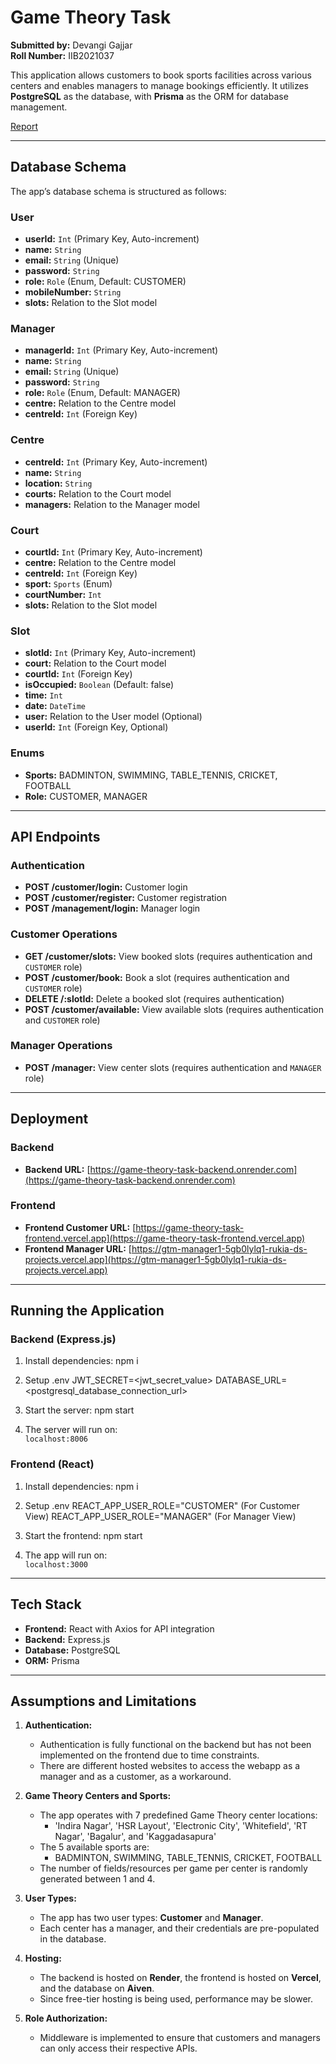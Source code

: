 # Game Theory Task

**Submitted by:** Devangi Gajjar  
**Roll Number:** IIB2021037

This application allows customers to book sports facilities across various centers and enables managers to manage bookings efficiently. It utilizes **PostgreSQL** as the database, with **Prisma** as the ORM for database management.

[Report](report.pdf)

---

## Database Schema

The app’s database schema is structured as follows:

### User

- **userId:** `Int` (Primary Key, Auto-increment)
- **name:** `String`
- **email:** `String` (Unique)
- **password:** `String`
- **role:** `Role` (Enum, Default: CUSTOMER)
- **mobileNumber:** `String`
- **slots:** Relation to the Slot model

### Manager

- **managerId:** `Int` (Primary Key, Auto-increment)
- **name:** `String`
- **email:** `String` (Unique)
- **password:** `String`
- **role:** `Role` (Enum, Default: MANAGER)
- **centre:** Relation to the Centre model
- **centreId:** `Int` (Foreign Key)

### Centre

- **centreId:** `Int` (Primary Key, Auto-increment)
- **name:** `String`
- **location:** `String`
- **courts:** Relation to the Court model
- **managers:** Relation to the Manager model

### Court

- **courtId:** `Int` (Primary Key, Auto-increment)
- **centre:** Relation to the Centre model
- **centreId:** `Int` (Foreign Key)
- **sport:** `Sports` (Enum)
- **courtNumber:** `Int`
- **slots:** Relation to the Slot model

### Slot

- **slotId:** `Int` (Primary Key, Auto-increment)
- **court:** Relation to the Court model
- **courtId:** `Int` (Foreign Key)
- **isOccupied:** `Boolean` (Default: false)
- **time:** `Int`
- **date:** `DateTime`
- **user:** Relation to the User model (Optional)
- **userId:** `Int` (Foreign Key, Optional)

### Enums

- **Sports:** BADMINTON, SWIMMING, TABLE_TENNIS, CRICKET, FOOTBALL
- **Role:** CUSTOMER, MANAGER

---

## API Endpoints

### Authentication

- **POST /customer/login:** Customer login
- **POST /customer/register:** Customer registration
- **POST /management/login:** Manager login

### Customer Operations

- **GET /customer/slots:** View booked slots (requires authentication and `CUSTOMER` role)
- **POST /customer/book:** Book a slot (requires authentication and `CUSTOMER` role)
- **DELETE /:slotId:** Delete a booked slot (requires authentication)
- **POST /customer/available:** View available slots (requires authentication and `CUSTOMER` role)

### Manager Operations

- **POST /manager:** View center slots (requires authentication and `MANAGER` role)

---

## Deployment

### Backend

- **Backend URL:** [https://game-theory-task-backend.onrender.com](https://game-theory-task-backend.onrender.com)

### Frontend

- **Frontend Customer URL:** [https://game-theory-task-frontend.vercel.app](https://game-theory-task-frontend.vercel.app)
- **Frontend Manager URL:** [https://gtm-manager1-5gb0lylq1-rukia-ds-projects.vercel.app](https://gtm-manager1-5gb0lylq1-rukia-ds-projects.vercel.app)

---

## Running the Application

### Backend (Express.js)

1. Install dependencies:
    npm i

2. Setup .env
    JWT_SECRET=<jwt_secret_value>
    DATABASE_URL=<postgresql_database_connection_url>

2. Start the server:
    npm start

3. The server will run on:  
    `localhost:8006`

### Frontend (React)

1. Install dependencies:
    npm i
    
2. Setup .env
    REACT_APP_USER_ROLE="CUSTOMER" (For Customer View)
    REACT_APP_USER_ROLE="MANAGER" (For Manager View)

3. Start the frontend:
    npm start
    
4. The app will run on:  
    `localhost:3000`

---

## Tech Stack

- **Frontend:** React with Axios for API integration
- **Backend:** Express.js
- **Database:** PostgreSQL
- **ORM:** Prisma

---

## Assumptions and Limitations

1. **Authentication:**
   - Authentication is fully functional on the backend but has not been implemented on the frontend due to time constraints.
   - There are different hosted websites to access the webapp as a manager and as a customer, as a workaround.

2. **Game Theory Centers and Sports:**
   - The app operates with 7 predefined Game Theory center locations:
     - 'Indira Nagar', 'HSR Layout', 'Electronic City', 'Whitefield', 'RT Nagar', 'Bagalur', and 'Kaggadasapura'
   - The 5 available sports are:
     - BADMINTON, SWIMMING, TABLE_TENNIS, CRICKET, FOOTBALL
   - The number of fields/resources per game per center is randomly generated between 1 and 4.

3. **User Types:**
   - The app has two user types: **Customer** and **Manager**.
   - Each center has a manager, and their credentials are pre-populated in the database.

4. **Hosting:**
   - The backend is hosted on **Render**, the frontend is hosted on **Vercel**, and the database on **Aiven**.
   - Since free-tier hosting is being used, performance may be slower.

5. **Role Authorization:**
   - Middleware is implemented to ensure that customers and managers can only access their respective APIs.
